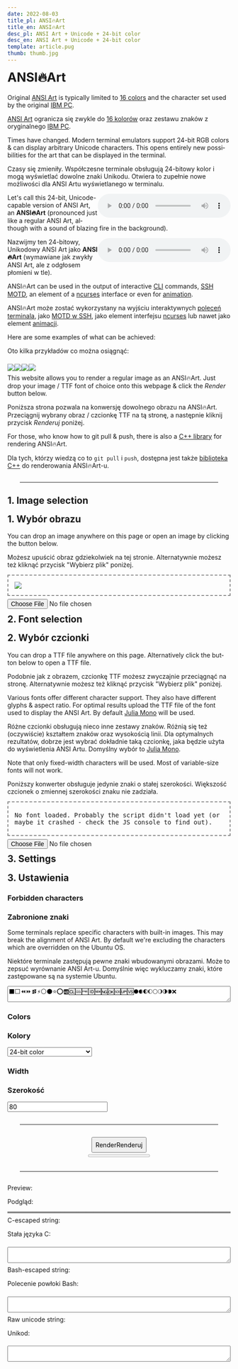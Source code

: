 ```yaml
---
date: 2022-08-03
title_pl: ANSI🔥Art
title_en: ANSI🔥Art
desc_pl: ANSI Art + Unicode + 24-bit color
desc_en: ANSI Art + Unicode + 24-bit color
template: article.pug
thumb: thumb.jpg
---
```


<style>
  hr {
    border-color: black;
    margin: 2em !important;
  }
  #image, #font, #result-canvas {
    display: block;
    max-width: 100%;
    border: 2px dashed #888;
    box-sizing: border-box;
    padding: 1em;
  }
  #image > img {
    max-width: 100%;
    max-height: 100%;
  }
  #sample {
    line-break: anywhere;
    margin: .5em 0;
    font-family: 'AnsiArt', monospace; /* font family created by JS */
  }
  body > *, #result > *, #font > * {
    margin-top: .5em;
  }
  button, input, select {
    font-family: inherit;
    font-size: inherit;
  }
  #result-canvas {
    padding: 0 !important;
  }
  textarea {
    width: 100%;
  }
  #render {
    text-align: center;
  }
  #render > button {
    padding: .5em;
  }
</style>
<h1>ANSI🔥Art</h1>

<p lang="en">Original <a href="https://en.wikipedia.org/wiki/ANSI_art">ANSI Art</a> is typically limited to
  <a href="https://en.wikipedia.org/wiki/ANSI_escape_code#3-bit_and_4-bit">16 colors</a> and the
  character set used by the original <a href="https://www.youtube.com/watch?v=_mZBa3sqTrI&t=1061s">IBM PC</a>.</p>
<p lang="pl"><a href="https://en.wikipedia.org/wiki/ANSI_art">ANSI Art</a> ogranicza się zwykle do
  <a href="https://en.wikipedia.org/wiki/ANSI_escape_code#3-bit_and_4-bit">16 kolorów</a> oraz zestawu
  znaków z oryginalnego <a href="https://www.youtube.com/watch?v=_mZBa3sqTrI&t=1061s">IBM PC</a>.</p>

<p lang="en">Times have changed. Modern terminal emulators support 24-bit RGB colors & can display arbitrary
  Unicode characters. This opens entirely new possibilities for the art that can be displayed in the terminal.</p>
<p lang="pl">Czasy się zmieniły. Współczesne terminale obsługują 24-bitowy kolor i mogą wyświetlać dowolne
  znaki Unikodu. Otwiera to zupełnie nowe możliwości dla ANSI Artu wyświetlanego w terminalu.</p>

<p lang="en"><audio controls style="float: right"><source src="624425__foleyhaven__fire-burning-03.ogg" type="audio/ogg"></audio>Let's call this 24-bit, Unicode-capable version of ANSI Art, an <strong>ANSI🔥Art</strong> (pronounced
  just like a regular ANSI Art, although with a sound of blazing fire in the background).</p>
<p lang="pl"><audio controls style="float: right"><source src="624425__foleyhaven__fire-burning-03.ogg" type="audio/ogg"></audio>Nazwijmy ten 24-bitowy, Unikodowy ANSI Art jako <strong>ANSI🔥Art</strong> (wymawiane
  jak zwykły ANSI Art, ale z odgłosem płomieni w tle).</p>

<p lang="en">ANSI🔥Art can be used in the output of interactive <a href="https://www.youtube.com/watch?v=_oHByo8tiEY">CLI</a>
  commands, <a href="http://mewbies.com/how_to_customize_your_console_login_message_tutorial.htm">SSH MOTD</a>, an
  element of a <a href="https://www.youtube.com/watch?v=4G_cthFZeJ8">ncurses</a> interface or even for
  <a href="https://www.youtube.com/watch?v=MJZvWgcxV0M">animation</a>.</p>
<p lang="pl">ANSI🔥Art może zostać wykorzystany na wyjściu interaktywnych <a href="https://www.youtube.com/watch?v=_oHByo8tiEY">poleceń terminala</a>, jako <a href="http://mewbies.com/how_to_customize_your_console_login_message_tutorial.htm">MOTD w SSH</a>, jako
  element interfejsu <a href="https://www.youtube.com/watch?v=4G_cthFZeJ8">ncurses</a> lub nawet jako element
  <a href="https://www.youtube.com/watch?v=MJZvWgcxV0M">animacji</a>.</p>

<p lang="en">Here are some examples of what can be achieved:</p>
<p lang="pl">Oto kilka przykładów co można osiągnąć:</p>
<img src="sample1.png"><img src="sample2.png"><img src="sample3.png"><img src="sample4.png">

<p lang="en">This website allows you to render a regular image as an ANSI🔥Art. Just drop your image / TTF font of choice onto this webpage & click the <em>Render</em> button below.</p>
<p lang="pl">Poniższa strona pozwala na konwersję dowolnego obrazu na ANSI🔥Art. Przeciągnij wybrany obraz / czcionkę TTF na tą stronę, a następnie kliknij przycisk <em>Renderuj</em> poniżej.</p>

<p lang="en">For those, who know how to git pull & push, there is also a <a href="https://github.com/mafik/ansi-art">C++ library</a> for rendering ANSI🔥Art.</p>
<p lang="pl">Dla tych, którzy wiedzą co to <code>git pull</code> i <code>push</code>, dostępna jest także <a href="https://github.com/mafik/ansi-art">biblioteka C++</a> do renderowania ANSI🔥Art-u.</p>
<hr>
<h2 lang="en">1. Image selection</h2>
<h2 lang="pl">1. Wybór obrazu</h2>
<p lang="en">You can drop an image anywhere on this page or open an image by clicking the button below.</p>
<p lang="pl">Możesz upuścić obraz gdziekolwiek na tej stronie. Alternatywnie możesz też kliknąć przycisk "Wybierz plik" poniżej.</p>
<div id="image">
  <img id="image-img" src="sample.webp">
</div>
<input id="image-input" type="file" onchange="ImageInputChanged(event);">

<h2 lang="en">2. Font selection</h2>
<h2 lang="pl">2. Wybór czcionki</h2>

<p lang="en">You can drop a TTF file anywhere on this page. Alternatively click the button below to open a TTF file.</p>
<p lang="pl">Podobnie jak z obrazem, czcionkę TTF możesz zwyczajnie przeciągnąć na stronę. Alternatywnie możesz też kliknąć przycisk "Wybierz plik" poniżej.</p>

<p lang="en">Various fonts offer different character support. They also have different glyphs & aspect ratio.
For optimal results upload the TTF file of the font used to display the ANSI Art. By default
<a href="https://juliamono.netlify.app/">Julia Mono</a> will be used.</p>
<p lang="pl">Różne czcionki obsługują nieco inne zestawy znaków. Różnią się też (oczywiście) kształtem znaków oraz wysokością linii.
Dla optymalnych rezultatów, dobrze jest wybrać dokładnie taką czcionkę, jaka będzie użyta do wyświetlenia ANSI Artu. Domyślny wybór to <a href="https://juliamono.netlify.app/">Julia Mono</a>.</p>

<p lang="en">Note that only fixed-width characters will be used. Most of variable-size fonts will not work.</p>
<p lang="pl">Poniższy konwerter obsługuje jedynie znaki o stałej szerokości. Większość czcionek o zmiennej szerokości znaku nie zadziała.</p>

<div id="font">
  <p id="sample">No font loaded. Probably the script didn't load yet (or maybe it crashed - check the JS console to find out).</p>
</div>
<input id="font-input" type="file" onchange="FontInputChanged(event);">

<h2 lang="en">3. Settings</h2>
<h2 lang="pl">3. Ustawienia</h2>

<div id="forbidden_characters">
  <h3 lang="en">Forbidden characters</h3>
  <h3 lang="pl">Zabronione znaki</h3>
  <p lang="en">Some terminals replace specific characters with built-in images.
    This may break the alignment of ANSI Art. By default we're excluding
    the characters which are overridden on the Ubuntu OS.</p>
  <p lang="pl">Niektóre terminale zastępują pewne znaki wbudowanymi obrazami.
    Może to zepsuć wyrównanie ANSI Art-u. Domyślnie więc wykluczamy
    znaki, które zastępowane są na systemie Ubuntu.</p>
  <textarea id="forbidden_characters_textarea" onchange="ForbiddenChanged(event);">⬛⬜⏪⏩⏫⏬⚡⚪⚫⭐⭕🆎🆑🆒🆓🆔🆕🆖🆗🆘🆙🆚🌑🌒🌓🌔🌕🌖🌗🌘❌</textarea>
</div>
<div id="colorset">
  <h3 lang="en">Colors</h3>
  <h3 lang="pl">Kolory</h3>
  <select id="color-select" onchange="ColorSetChanged(event);">
    <option lang="en" value="0">24-bit color</option>
    <option lang="pl" value="0">kolor 24-bitowy</option>
    <option lang="en" value="1">8-bit color</option>
    <option lang="pl" value="1">kolor 8-bitowy</option>
    <option lang="en" value="2">0-bit (white on black)</option>
    <option lang="pl" value="2">biały tekst na czarnym tle</option>
    <option lang="en" value="3">0-bit (black on white)</option>
    <option lang="pl" value="3">czarny tekst na białym tle</option>
  </select>
</div>
<div id="size">
  <h3 lang="en">Width</h3>
  <h3 lang="pl">Szerokość</h3>
  <input type="number" id="size-width" min="1" step="1" value="80" onchange="WidthChanged(event);">
</div>
<hr>
<div id="render">
  <button id="render-button"><span lang="en">Render</span><span lang="pl">Renderuj</span></button><br>
  <progress id="progress" max="100" value="0"> 100% </progress>
</div>
<hr>
<div id="result">
  <p lang="en">Preview:</p>
  <p lang="pl">Podgląd:</p>
  <canvas id="result-canvas" style="background-color: #888;"></canvas>
  <p lang="en">C-escaped string:</p>
  <p lang="pl">Stała języka C:</p>
  <textarea id="result-c"></textarea>
  <p lang="en">Bash-escaped string:</p>
  <p lang="pl">Polecenie powłoki Bash:</p>
  <textarea id="result-bash"></textarea>
  <p lang="en">Raw unicode string:</p>
  <p lang="pl">Unikod:</p>
  <textarea id="result-raw"></textarea>
</div>
<script src="script.js"></script>
<script src="ansi.js"></script>
